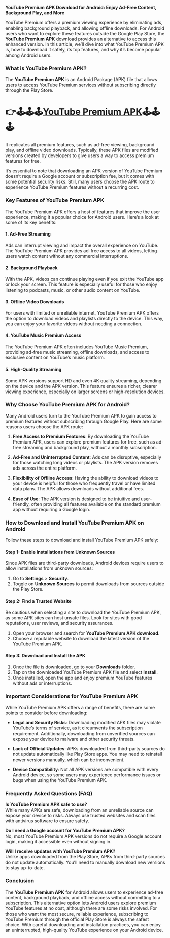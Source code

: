 **YouTube Premium APK Download for Android: Enjoy Ad-Free Content, Background Play, and More**

YouTube Premium offers a premium viewing experience by eliminating ads, enabling background playback, and allowing offline downloads. For Android users who want to explore these features outside the Google Play Store, the **YouTube Premium APK** download provides an alternative to access this enhanced version. In this article, we’ll dive into what YouTube Premium APK is, how to download it safely, its top features, and why it’s become popular among Android users.

### What is YouTube Premium APK?

The **YouTube Premium APK** is an Android Package (APK) file that allows users to access YouTube Premium services without subscribing directly through the Play Store.

# 👉🕹🕹🕹[YouTube Premium APK](https://modcombo.com/youtube-premium.html)🕹🕹🕹

 It replicates all premium features, such as ad-free viewing, background play, and offline video downloads. Typically, these APK files are modified versions created by developers to give users a way to access premium features for free.

It’s essential to note that downloading an APK version of YouTube Premium doesn’t require a Google account or subscription fee, but it comes with some potential security risks. Still, many users choose the APK route to experience YouTube Premium features without a recurring cost.

### Key Features of YouTube Premium APK

The YouTube Premium APK offers a host of features that improve the user experience, making it a popular choice for Android users. Here’s a look at some of its key benefits:

#### 1. **Ad-Free Streaming**
Ads can interrupt viewing and impact the overall experience on YouTube. The YouTube Premium APK provides ad-free access to all videos, letting users watch content without any commercial interruptions.

#### 2. **Background Playback**
With the APK, videos can continue playing even if you exit the YouTube app or lock your screen. This feature is especially useful for those who enjoy listening to podcasts, music, or other audio content on YouTube.

#### 3. **Offline Video Downloads**
For users with limited or unreliable internet, YouTube Premium APK offers the option to download videos and playlists directly to the device. This way, you can enjoy your favorite videos without needing a connection.

#### 4. **YouTube Music Premium Access**
The YouTube Premium APK often includes YouTube Music Premium, providing ad-free music streaming, offline downloads, and access to exclusive content on YouTube’s music platform.

#### 5. **High-Quality Streaming**
Some APK versions support HD and even 4K quality streaming, depending on the device and the APK version. This feature ensures a richer, clearer viewing experience, especially on larger screens or high-resolution devices.

### Why Choose YouTube Premium APK for Android?

Many Android users turn to the YouTube Premium APK to gain access to premium features without subscribing through Google Play. Here are some reasons users choose the APK route:

1. **Free Access to Premium Features**: By downloading the YouTube Premium APK, users can explore premium features for free, such as ad-free streaming and background play, without a monthly subscription.
   
2. **Ad-Free and Uninterrupted Content**: Ads can be disruptive, especially for those watching long videos or playlists. The APK version removes ads across the entire platform.

3. **Flexibility of Offline Access**: Having the ability to download videos to your device is helpful for those who frequently travel or have limited data plans. The APK allows downloads without additional fees.

4. **Ease of Use**: The APK version is designed to be intuitive and user-friendly, often providing all features available on the standard premium app without requiring a Google login.

### How to Download and Install YouTube Premium APK on Android

Follow these steps to download and install YouTube Premium APK safely:

#### Step 1: Enable Installations from Unknown Sources
Since APK files are third-party downloads, Android devices require users to allow installations from unknown sources:

1. Go to **Settings** > **Security**.
2. Toggle on **Unknown Sources** to permit downloads from sources outside the Play Store.

#### Step 2: Find a Trusted Website
Be cautious when selecting a site to download the YouTube Premium APK, as some APK sites can host unsafe files. Look for sites with good reputations, user reviews, and security assurances.

1. Open your browser and search for **YouTube Premium APK download**.
2. Choose a reputable website to download the latest version of the YouTube Premium APK.

#### Step 3: Download and Install the APK
1. Once the file is downloaded, go to your **Downloads** folder.
2. Tap on the downloaded YouTube Premium APK file and select **Install**.
3. Once installed, open the app and enjoy premium YouTube features without ads or interruptions.

### Important Considerations for YouTube Premium APK

While YouTube Premium APK offers a range of benefits, there are some points to consider before downloading:

- **Legal and Security Risks**: Downloading modified APK files may violate YouTube’s terms of service, as it circumvents the subscription requirement. Additionally, downloading from unverified sources can expose your device to malware and other security threats.

- **Lack of Official Updates**: APKs downloaded from third-party sources do not update automatically like Play Store apps. You may need to reinstall newer versions manually, which can be inconvenient.

- **Device Compatibility**: Not all APK versions are compatible with every Android device, so some users may experience performance issues or bugs when using the YouTube Premium APK.

### Frequently Asked Questions (FAQ)

**Is YouTube Premium APK safe to use?**  
While many APKs are safe, downloading from an unreliable source can expose your device to risks. Always use trusted websites and scan files with antivirus software to ensure safety.

**Do I need a Google account for YouTube Premium APK?**  
No, most YouTube Premium APK versions do not require a Google account login, making it accessible even without signing in.

**Will I receive updates with YouTube Premium APK?**  
Unlike apps downloaded from the Play Store, APKs from third-party sources do not update automatically. You’ll need to manually download new versions to stay up-to-date.

### Conclusion

The **YouTube Premium APK** for Android allows users to experience ad-free content, background playback, and offline access without committing to a subscription. This alternative option lets Android users explore premium YouTube features at no cost, although there are some risks involved. For those who want the most secure, reliable experience, subscribing to YouTube Premium through the official Play Store is always the safest choice. With careful downloading and installation practices, you can enjoy an uninterrupted, high-quality YouTube experience on your Android device.

